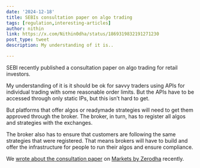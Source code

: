 ```yaml
---
date: '2024-12-18'
title: SEBIs consultation paper on algo trading
tags: [regulation,interesting-articles]
author: nithin
link: https://x.com/Nithin0dha/status/1869319832191271230
post_type: tweet
description: My understanding of it is..

---
```


SEBI recently published a consultation paper on algo trading for retail investors.

My understanding of it is it should be ok for savvy traders using APIs for individual trading with some reasonable order limits. But the APIs have to be accessed through only static IPs, but this isn’t hard to get.

But platforms that offer algos or readymade strategies will need to get them approved through the broker. The broker, in turn, has to register all algos and strategies with the exchanges.

The broker also has to ensure that customers are following the same strategies that were registered. That means brokers will have to build and offer the infrastructure for people to run their algos and ensure compliance.

We [wrote about the consultation paper](https://t.co/aN8InJcbIK) on [Markets by Zerodha](https://x.com/zerodhamarkets) recently. 
